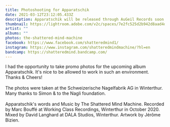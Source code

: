 ```yaml
---
title: Photoshooting for Apparatschik
date: 2021-03-12T23:12:05.433Z
description: Apparatschik will be released through AuGeil Records soon!
thumbnail: https://lightroom.adobe.com/v2c/spaces/7e2fc525d2b942d8aad4d93f275b44c9/assets/8a80ea36acbc0b7d1b96885ec5591a88/revisions/46ee68eeb3d240289625cea36c3112ec/renditions/de04aae49f0a50bb1ecd3c8eb0191969
artist: ""
albums: ""
photos: the-shattered-mind-machine
facebook: https://www.facebook.com/shatteredmind1/
instagram: https://www.instagram.com/shatteredmindmachine/?hl=en
bandcamp: https://shatteredmind.bandcamp.com/
---
```

I had the opportunity to take promo photos for the upcoming album Apparatschik. It's nice to be allowed to work in such an environment. Thanks & Cheers!\
\
The photos were taken at the Schweizerische Nagelfabrik AG in Winterthur. Many thanks to Simon & to the Nagli foundation.\
\
Apparatschik's words and Music by The Shattered Mind Machine. Recorded by Marc Bouffé at Working Class Recordings, Winterthur in October 2020. Mixed by David Langhard at DALA Studios, Winterthur. Artwork by Jérôme Bizien.
